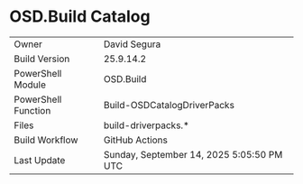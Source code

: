 ﻿# OSD.Build Catalog

| | |
|-|-|
| Owner | David Segura |
| Build Version | 25.9.14.2 |
| PowerShell Module | OSD.Build |
| PowerShell Function | Build-OSDCatalogDriverPacks |
| Files | build-driverpacks.* |
| Build Workflow | GitHub Actions |
| Last Update | Sunday, September 14, 2025 5:05:50 PM UTC |
